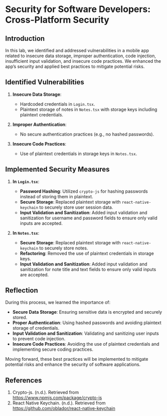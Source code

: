 # Security for Software Developers: Cross-Platform Security

## Introduction
In this lab, we identified and addressed vulnerabilities in a mobile app related to insecure data storage, improper authentication, code injection, insufficient input validation, and insecure code practices. We enhanced the app’s security and applied best practices to mitigate potential risks.

## Identified Vulnerabilities
1. **Insecure Data Storage**:
   - Hardcoded credentials in `Login.tsx`.
   - Plaintext storage of notes in `Notes.tsx` with storage keys including plaintext credentials.

2. **Improper Authentication**:
   - No secure authentication practices (e.g., no hashed passwords).

3. **Insecure Code Practices**:
   - Use of plaintext credentials in storage keys in `Notes.tsx`.

## Implemented Security Measures
1. **In `Login.tsx`**:
   - **Password Hashing**: Utilized `crypto-js` for hashing passwords instead of storing them in plaintext.
   - **Secure Storage**: Replaced plaintext storage with `react-native-keychain` to securely store user session data.
   - **Input Validation and Sanitization**: Added input validation and sanitization for username and password fields to ensure only valid inputs are accepted.

2. **In `Notes.tsx`**:
   - **Secure Storage**: Replaced plaintext storage with `react-native-keychain` to securely store notes.
   - **Refactoring**: Removed the use of plaintext credentials in storage keys.
   - **Input Validation and Sanitization**: Added input validation and sanitization for note title and text fields to ensure only valid inputs are accepted.

## Reflection
During this process, we learned the importance of:
- **Secure Data Storage**: Ensuring sensitive data is encrypted and securely stored.
- **Proper Authentication**: Using hashed passwords and avoiding plaintext storage of credentials.
- **Input Validation and Sanitization**: Validating and sanitizing user inputs to prevent code injection.
- **Insecure Code Practices**: Avoiding the use of plaintext credentials and implementing secure coding practices.

Moving forward, these best practices will be implemented to mitigate potential risks and enhance the security of software applications.

## References
1. Crypto-js. (n.d.). Retrieved from https://www.npmjs.com/package/crypto-js
2. React Native Keychain. (n.d.). Retrieved from https://github.com/oblador/react-native-keychain
